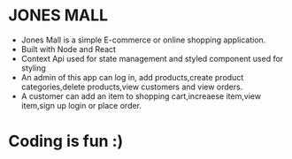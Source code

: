 # JONES MALL

- Jones Mall is a simple E-commerce or online shopping application.
- Built with Node and React
- Context Api used for state management and styled component used for styling
- An admin of this app can log in, add products,create product categories,delete products,view customers and view orders.
- A customer can add an item to shopping cart,increaese item,view item,sign up login or place order.

# Coding is fun :)
